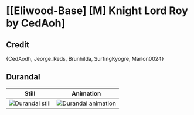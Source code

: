 # [\[Eliwood-Base\] \[M\] Knight Lord Roy by CedAoh]

## Credit

{CedAodh, Jeorge_Reds, Brunhilda, SurfingKyogre, Marlon0024}
	
## Durandal

| Still | Animation |
| :---: | :-------: |
| ![Durandal still](./Durandal_000.png) | ![Durandal animation](./Durandal.gif) |
